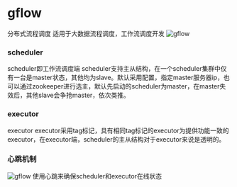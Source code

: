 # gflow
分布式流程调度
适用于大数据流程调度，工作流调度开发
![gflow](https://upload-images.jianshu.io/upload_images/1366612-329bbcadd90ea89a.png "gflow")


### scheduler
scheduler即工作流调度端
scheduler支持主从结构，在一个scheduler集群中仅有一台是master状态，其他均为slave。默认采用配置，指定master服务器ip，也可以通过zookeeper进行选主，默认先启动的scheduler为master，在master失效后，其他slave会争抢master，依次类推。

### executor
executor
executor采用tag标记，具有相同tag标记的executor为提供功能一致的executor，在executor端，scheduler的主从结构对于executor来说是透明的。


### 心跳机制
![gflow](https://upload-images.jianshu.io/upload_images/1366612-6106527002ba97bd.png "gflow")
使用心跳来确保scheduler和executor在线状态
